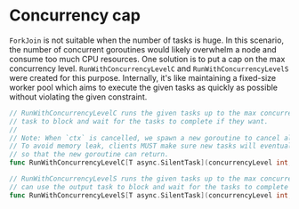 # Concurrency cap

`ForkJoin` is not suitable when the number of tasks is huge. In this scenario, the number of concurrent goroutines
would likely overwhelm a node and consume too much CPU resources. One solution is to put a cap on the max concurrency
level. `RunWithConcurrencyLevelC` and `RunWithConcurrencyLevelS` were created for this purpose. Internally, it's like
maintaining a fixed-size worker pool which aims to execute the given tasks as quickly as possible without violating
the given constraint.

```go
// RunWithConcurrencyLevelC runs the given tasks up to the max concurrency level. Clients can use the output
// task to block and wait for the tasks to complete if they want.
//
// Note: When `ctx` is cancelled, we spawn a new goroutine to cancel all remaining tasks in the given channel.
// To avoid memory leak, clients MUST make sure new tasks will eventually stop arriving once `ctx` is cancelled
// so that the new goroutine can return.
func RunWithConcurrencyLevelC[T async.SilentTask](concurrencyLevel int, tasks <-chan T) async.SilentTask

// RunWithConcurrencyLevelS runs the given tasks up to the max concurrency level. Clients
// can use the output task to block and wait for the tasks to complete if they want.
func RunWithConcurrencyLevelS[T async.SilentTask](concurrencyLevel int, tasks []T) async.SilentTask
```